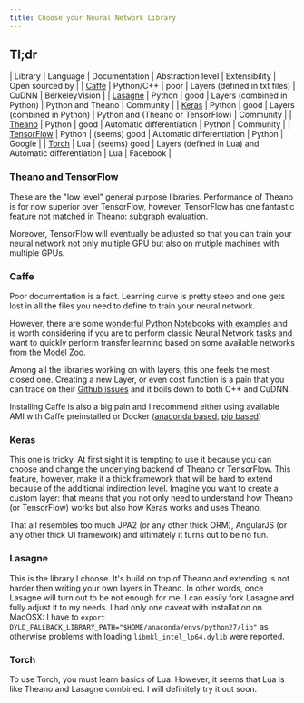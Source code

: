 ```yaml
---
title: Choose your Neural Network Library
---
```


<p class="lead"></p>


## Tl;dr

| Library    	| Language   	| Documentation 	| Abstraction level             	| Extensibility 	| Open sourced by 	|
| [Caffe](caffe.berkeleyvision.org)     	| Python/C++ 	| poor          	| Layers (defined in txt files) 	| CuDNN         	| BerkeleyVision  	|
| [Lasagne](http://lasagne.readthedocs.org/)    	| Python     	| good          	| Layers (combined in Python)   	| Python and Theano 	| Community       	|
| [Keras](https://github.com/fchollet/keras/)         | Python        | good                  | Layers (combined in Python)           | Python and (Theano or TensorFlow) | Community |
| [Theano](https://github.com/Theano/Theano)     	| Python     	| good          	| Automatic differentiation     	| Python        	| Community       	|
| [TensorFlow](https://www.tensorflow.org/) 	| Python     	| (seems) good         	| Automatic differentiation     	| Python        	| Google          	|
| [Torch](https://github.com/torch/nn/)      	| Lua        	| (seems) good        	| Layers (defined in Lua) and Automatic differentiation        	| Lua           	| Facebook        	|

### Theano and TensorFlow
These are the "low level" general purpose libraries. Performance of Theano is for now superior over TensorFlow, however, TensorFlow has one fantastic feature not matched in Theano: [subgraph evaluation](https://www.quora.com/What-is-unique-about-Tensorflow-from-the-other-existing-Deep-Learning-Libraries).

Moreover, TensorFlow will eventually be adjusted so that you can train your neural network not only multiple GPU but also on mutiple machines with multiple GPUs.

### Caffe
Poor documentation is a fact. Learning curve is pretty steep and one gets lost in all the files you need to define to train your neural network. 

However, there are some [wonderful Python Notebooks with examples](https://github.com/BVLC/caffe/tree/master/examples) and is worth considering if you are to perform classic Neural Network tasks and want to quickly perform transfer learning based on some available networks from the [Model Zoo](https://github.com/BVLC/caffe/wiki/Model-Zoo).

Among all the libraries working on with layers, this one feels the most closed one. Creating a new Layer, or even cost function is a pain that you can trace on their [Github issues](https://github.com/BVLC/caffe/issues) and it boils down to both C++ and CuDNN. 

Installing Caffe is also a big pain and I recommend either using available AMI with Caffe preinstalled or Docker ([anaconda based](https://hub.docker.com/r/mjaskowski/caffe-gpu/), [pip based](https://hub.docker.com/r/tleyden5iwx/caffe-gpu-master/))

### Keras
This one is tricky. At first sight it is tempting to use it because you can choose and change the underlying backend of Theano or TensorFlow. This feature, however, make it a thick framework that will be hard to extend because of the additional indirection level. Imagine you want to create a custom layer: that means that you not only need to understand how Theano (or TensorFlow) works but also how Keras works and uses Theano.

That all resembles too much JPA2 (or any other thick ORM), AngularJS (or any other thick UI framework) and ultimately it turns out to be no fun.

### Lasagne
This is the library I choose. It's build on top of Theano and extending is not harder then writing your own layers in Theano. In other words, once Lasagne will turn out to be not enough for me, I can easily fork Lasagne and fully adjust it to my needs. I had only one caveat with installation on MacOSX: I have to `export DYLD_FALLBACK_LIBRARY_PATH="$HOME/anaconda/envs/python27/lib"` as otherwise problems with loading `libmkl_intel_lp64.dylib` were reported.

### Torch
To use Torch, you must learn basics of Lua. However, it seems that Lua is like Theano and Lasagne combined. I will definitely try it out soon.

